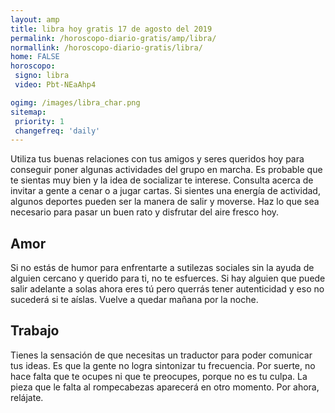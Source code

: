 ```yaml
---
layout: amp
title: libra hoy gratis 17 de agosto del 2019 
permalink: /horoscopo-diario-gratis/amp/libra/
normallink: /horoscopo-diario-gratis/libra/
home: FALSE
horoscopo:
 signo: libra
 video: Pbt-NEaAhp4

ogimg: /images/libra_char.png
sitemap:
 priority: 1
 changefreq: 'daily'
---
```



Utiliza tus buenas relaciones con tus amigos y seres queridos hoy para conseguir poner algunas actividades del grupo en marcha. Es probable que te sientas muy bien y la idea de socializar te interese. Consulta acerca de invitar a gente a cenar o a jugar cartas. Si sientes una energía de actividad, algunos deportes pueden ser la manera de salir y moverse. Haz lo que sea necesario para pasar un buen rato y disfrutar del aire fresco hoy.

## Amor

Si no estás de humor para enfrentarte a sutilezas sociales sin la ayuda de alguien cercano y querido para ti, no te esfuerces. Si hay alguien que puede salir adelante a solas ahora eres tú pero querrás tener autenticidad y eso no sucederá si te aíslas. Vuelve a quedar mañana por la noche.

## Trabajo

Tienes la sensación de que necesitas un traductor para poder comunicar tus ideas. Es que la gente no logra sintonizar tu frecuencia. Por suerte, no hace falta que te ocupes ni que te preocupes, porque no es tu culpa. La pieza que le falta al rompecabezas aparecerá en otro momento. Por ahora, relájate.